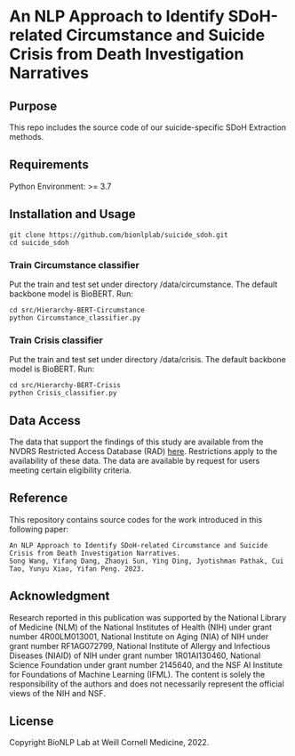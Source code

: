 # An NLP Approach to Identify SDoH-related Circumstance and Suicide Crisis from Death Investigation Narratives

## Purpose
This repo includes the source code of our suicide-specific SDoH Extraction methods.

## Requirements
Python Environment: >= 3.7

## Installation and Usage
```
git clone https://github.com/bionlplab/suicide_sdoh.git
cd suicide_sdoh
```
### Train Circumstance classifier

Put the train and test set under directory /data/circumstance. The default backbone model is BioBERT. Run:
```
cd src/Hierarchy-BERT-Circumstance
python Circumstance_classifier.py
```

### Train Crisis classifier

Put the train and test set under directory /data/crisis. The default backbone model is BioBERT. Run:
```
cd src/Hierarchy-BERT-Crisis
python Crisis_classifier.py
```

## Data Access

The data that support the findings of this study are available from the NVDRS Restricted Access Database (RAD) [here](https://www.cdc.gov/violenceprevention/datasources/nvdrs/dataaccess.html). Restrictions apply to the availability of these data. The data are available by request for users meeting certain eligibility criteria.

## Reference

This repository contains source codes for the work introduced in this following paper:
```
An NLP Approach to Identify SDoH-related Circumstance and Suicide Crisis from Death Investigation Narratives. 
Song Wang, Yifang Dang, Zhaoyi Sun, Ying Ding, Jyotishman Pathak, Cui Tao, Yunyu Xiao, Yifan Peng. 2023.
```

## Acknowledgment

Research reported in this publication was supported by the National Library of Medicine (NLM) of the National Institutes of Health (NIH) under grant number 4R00LM013001, National Institute on Aging (NIA) of NIH under grant number RF1AG072799, National Institute of Allergy and Infectious Diseases (NIAID) of NIH under grant number 1R01AI130460, National Science Foundation under grant number 2145640, and the NSF AI Institute for Foundations of Machine Learning (IFML). The content is solely the responsibility of the authors and does not necessarily represent the official views of the NIH and NSF.

## License

Copyright BioNLP Lab at Weill Cornell Medicine, 2022.
